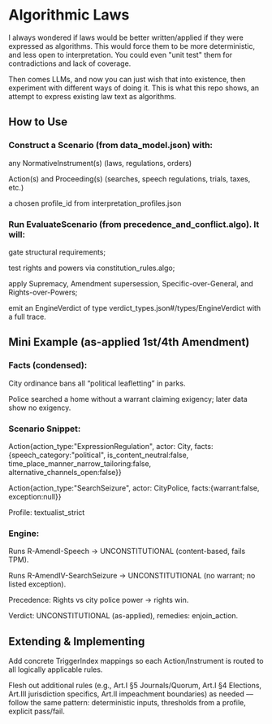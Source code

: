 # Algorithmic Laws

I always wondered if laws would be better written/applied if they were expressed as algorithms. This would force them to be more deterministic, and less open to interpretation. You could even "unit test" them for contradictions and lack of coverage. 

Then comes LLMs, and now you can just wish that into existence, then experiment with different ways of doing it. This is what this repo shows, an attempt to express existing law text as algorithms. 

## How to Use

### Construct a Scenario (from data_model.json) with:

any NormativeInstrument(s) (laws, regulations, orders)

Action(s) and Proceeding(s) (searches, speech regulations, trials, taxes, etc.)

a chosen profile_id from interpretation_profiles.json

### Run EvaluateScenario (from precedence_and_conflict.algo). It will:

gate structural requirements;

test rights and powers via constitution_rules.algo;

apply Supremacy, Amendment supersession, Specific-over-General, and Rights-over-Powers;

emit an EngineVerdict of type verdict_types.json#/types/EngineVerdict with a full trace.

## Mini Example (as-applied 1st/4th Amendment)

### Facts (condensed):

City ordinance bans all “political leafletting” in parks.

Police searched a home without a warrant claiming exigency; later data show no exigency.

### Scenario Snippet:

Action{action_type:"ExpressionRegulation", actor: City, facts:{speech_category:"political", is_content_neutral:false, time_place_manner_narrow_tailoring:false, alternative_channels_open:false}}

Action{action_type:"SearchSeizure", actor: CityPolice, facts:{warrant:false, exception:null}}

Profile: textualist_strict

### Engine:

Runs R-AmendI-Speech → UNCONSTITUTIONAL (content-based, fails TPM).

Runs R-AmendIV-SearchSeizure → UNCONSTITUTIONAL (no warrant; no listed exception).

Precedence: Rights vs city police power → rights win.

Verdict: UNCONSTITUTIONAL (as-applied), remedies: enjoin_action.

## Extending & Implementing

Add concrete TriggerIndex mappings so each Action/Instrument is routed to all logically applicable rules.

Flesh out additional rules (e.g., Art.I §5 Journals/Quorum, Art.I §4 Elections, Art.III jurisdiction specifics, Art.II impeachment boundaries) as needed — follow the same pattern: deterministic inputs, thresholds from a profile, explicit pass/fail.

